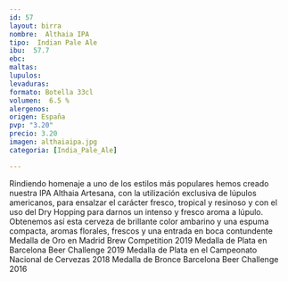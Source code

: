 ```yaml
---
id: 57
layout: birra
nombre:  Althaia IPA
tipo:  Indian Pale Ale
ibu:  57.7
ebc:
maltas: 
lupulos: 
levaduras: 
formato: Botella 33cl
volumen:  6.5 %
alergenos: 
origen: España
pvp: "3.20"
precio: 3.20
imagen: althaiaipa.jpg
categoria: [India_Pale_Ale]

---
```

Rindiendo homenaje a uno de los estilos más populares hemos creado nuestra IPA Althaia Artesana, con la utilización exclusiva de lúpulos americanos, para ensalzar el carácter fresco, tropical y resinoso y con el uso del Dry Hopping para darnos un intenso y fresco aroma a lúpulo. Obtenemos así esta cerveza de brillante color ambarino y una espuma compacta, aromas florales, frescos y una entrada en boca contundente
Medalla de Oro en Madrid Brew Competition 2019
 Medalla de Plata en Barcelona Beer Challenge 2019
 Medalla de Plata en el Campeonato Nacional de Cervezas 2018
 Medalla de Bronce Barcelona Beer Challenge 2016


















